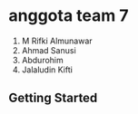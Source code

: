 # anggota team 7
1. M Rifki Almunawar
2. Ahmad Sanusi
3. Abdurohim
4. Jalaludin Kifti


## Getting Started

